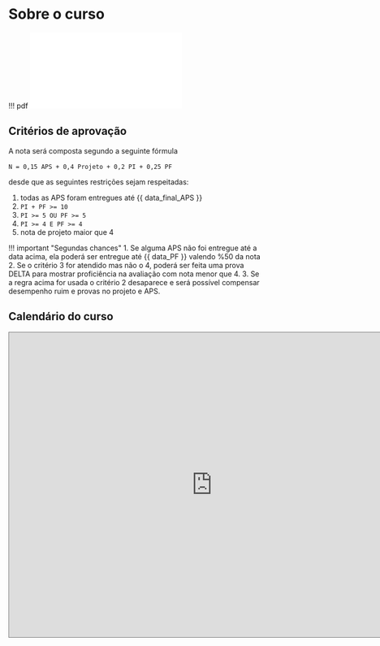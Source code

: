 <style>
section.progress-section.show {
    width: 1024px;
}


section.progress-section.show iframe {
    width: 100%;
    height: 80vh;
}

</style>


# Sobre o curso

!!! pdf
    ![](slides.pdf)


## Critérios de aprovação

A nota será composta segundo a seguinte fórmula

```
N = 0,15 APS + 0,4 Projeto + 0,2 PI + 0,25 PF
```

desde que as seguintes restrições sejam respeitadas:

1. todas as APS foram entregues até {{ data_final_APS }}
2. `PI + PF >= 10`
3. `PI >= 5 OU PF >= 5`
4. `PI >= 4 E PF >= 4`
5. nota de projeto maior que 4

!!! important "Segundas chances"
    1. Se alguma APS não foi entregue até a data acima, ela poderá ser entregue até {{ data_PF }} valendo %50 da nota
    2. Se o critério 3 for atendido mas não o 4, poderá ser feita uma prova DELTA para mostrar proficiência na avaliação com nota menor que 4.
    3. Se a regra acima for usada o critério 2 desaparece e será possível compensar desempenho ruim e provas no projeto e APS.




## Calendário do curso


<iframe src="https://calendar.google.com/calendar/embed?height=600&wkst=1&bgcolor=%23ffffff&ctz=America%2FSao_Paulo&mode=AGENDA&hl=pt_BR&src=OTRmZWQwZDUzNzAyNmRjMDc3NWZiOGFkZDg2MTljOGQ3YjY4MmI1YWVkN2UzOTE5YTdlNGY1ZTJhMDI0OTFmNEBncm91cC5jYWxlbmRhci5nb29nbGUuY29t&color=%238E24AA" style="border:solid 1px #777" width="800" height="600" frameborder="0" scrolling="no"></iframe>

